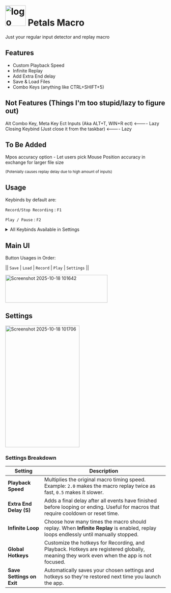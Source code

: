 # <img width="64" height="64" alt="logo" src="https://github.com/user-attachments/assets/c26170a5-c87a-4490-abf8-fe8da966f459" /> Petals Macro

Just your regular input detector and replay macro

## Features

* Custom Playback Speed
* Infinite Replay
* Add Extra End delay
* Save & Load Files
* Combo Keys (anything like CTRL+SHIFT+5)

## Not Features (Things I'm too stupid/lazy to figure out)

Alt Combo Key, Meta Key Ect Inputs (Aka ALT+T, WIN+R ect) <---- Lazy
Closing Keybind (Just close it from the taskbar) <---- Lazy

## To Be Added

Mpos accuracy option - Let users pick Mouse Position accuracy in exchange for larger file size 

<sub> (Potenially causes replay delay due to high amount of inputs) </sub>



## Usage

Keybinds by default are:

``Record/Stop Recording`` : ```F1```

``Play / Pause`` : ```F2```

<details>

<summary>All Keybinds Available in Settings</summary>

| Key        | Description                        |
| ---------- | ---------------------------------- |
| `F1`       | Global (can be used for both)      |
| `F2`       | Global                             |
| `F7`       | Global                             |
| `F8`       | Global                             |
| `SHIFT+F1` | Global                             |
| `SHIFT+F2` | Global                             |
| `SHIFT+F7` | Global                             |
| `SHIFT+F8` | Global                             |
| `SHIFT+P`  | Exclusive (Play / Stop Play Only   |
| `SHIFT+R`  | Exclusive (Record / Stop Recording |

</details>

## Main UI

Button Usages in Order: 

|| ``Save`` | ``Load`` | ``Record`` | ``Play`` | ``Settings`` ||

<img width="321" height="87" alt="Screenshot 2025-10-18 101642" src="https://github.com/user-attachments/assets/0326545c-2a86-40b8-a309-a053f7dd04ed" />

## Settings

<img width="233" height="381" alt="Screenshot 2025-10-18 101706" src="https://github.com/user-attachments/assets/518e3014-8ce0-445c-94fb-d1ffc336ebdf" />

### Settings Breakdown

| Setting                     | Description |
|--------------------------|------------|
| **Playback Speed**        | Multiplies the original macro timing speed. Example: `2.0` makes the macro replay twice as fast, `0.5` makes it slower. |
| **Extra End Delay (S)**  | Adds a final delay after all events have finished before looping or ending. Useful for macros that require cooldown or reset time. |
| **Infinite Loop** | Choose how many times the macro should replay. When **Infinite Replay** is enabled, replay loops endlessly until manually stopped. |
| **Global Hotkeys**        | Customize the hotkeys for Recording, and Playback. Hotkeys are registered globally, meaning they work even when the app is not focused. |
| **Save Settings on Exit** | Automatically saves your chosen settings and hotkeys so they're restored next time you launch the app. |
